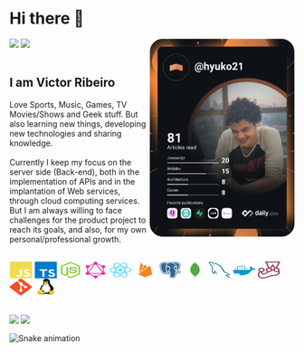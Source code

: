 # Hi there 👋

<div align="left">
  <a href="mailto:hyukodev@gmail.com"><img src="https://img.shields.io/badge/-Email-%23333?style=for-the-badge&logo=gmail&logoColor=white" target="_blank"></a>
  <a href="https://www.linkedin.com/in/victor-wagner" target="_blank"><img src="https://img.shields.io/badge/-LinkedIn-%230077B5?style=for-the-badge&logo=linkedin&logoColor=white" target="_blank"></a>
  <a href="https://app.daily.dev/hyuko21" target="_blank">
    <img
      src="https://github.com/hyuko21/hyuko21/blob/main/devcard.svg"
      width="256"
      align="right"
      alt="Victor Wagner's Dev Card"
    />
  </a>
</div>

<br/>

## I am Victor Ribeiro

<div>
  <p>
   Love Sports, Music, Games, TV Movies/Shows and Geek stuff. But also learning new things, developing new technologies and sharing knowledge.<br/><br/>Currently I keep my focus on the server side (Back-end), both in the implementation of APIs and in the implantation of Web services, through cloud computing services. But I am always willing to face challenges for the product project to reach its goals, and also, for my own personal/professional growth.
  </p>
  <div style="display: inline_block"><br>
    <img align="center" height="30" width="40" src="https://raw.githubusercontent.com/devicons/devicon/master/icons/javascript/javascript-plain.svg"/>
    <img align="center" height="30" width="40" src="https://raw.githubusercontent.com/devicons/devicon/master/icons/typescript/typescript-plain.svg"/>
    <img align="center" height="30" width="40" src="https://raw.githubusercontent.com/devicons/devicon/master/icons/nodejs/nodejs-original.svg"/>
    <img align="center" height="30" width="40" src="https://raw.githubusercontent.com/devicons/devicon/master/icons/graphql/graphql-plain.svg"/>
    <img align="center" height="30" width="40" src="https://raw.githubusercontent.com/devicons/devicon/master/icons/react/react-original.svg"/>
    <img align="center" height="30" width="40" src="https://raw.githubusercontent.com/devicons/devicon/master/icons/firebase/firebase-plain.svg"/>
    <img align="center" height="30" width="40" src="https://raw.githubusercontent.com/devicons/devicon/master/icons/postgresql/postgresql-plain.svg"/>
    <img align="center" height="30" width="40" src="https://raw.githubusercontent.com/devicons/devicon/master/icons/mongodb/mongodb-plain.svg"/>
    <img align="center" height="30" width="40" src="https://raw.githubusercontent.com/devicons/devicon/master/icons/mysql/mysql-plain.svg"/>
    <img align="center" height="30" width="40" src="https://raw.githubusercontent.com/devicons/devicon/master/icons/docker/docker-plain.svg"/>
    <img align="center" height="30" width="40" src="https://raw.githubusercontent.com/devicons/devicon/master/icons/jest/jest-plain.svg"/>
    <img align="center" height="30" width="40" src="https://raw.githubusercontent.com/devicons/devicon/master/icons/git/git-plain.svg"/>
    <img align="center" height="30" width="40" src="https://raw.githubusercontent.com/devicons/devicon/master/icons/linux/linux-original.svg"/>
  </div>
  <br/><br/>
  <a>
    <img height="180em" src="https://github-readme-stats.vercel.app/api?username=hyuko21&show_icons=true&theme=dracula&include_all_commits=true&count_private=true"/>
    <img height="180em" src="https://github-readme-stats.vercel.app/api/top-langs/?username=hyuko21&layout=compact&langs_count=7&theme=dracula"/>
  </a>
</div>

![Snake animation](https://github.com/hyuko21/hyuko21/blob/output/github-contribution-grid-snake.svg)
